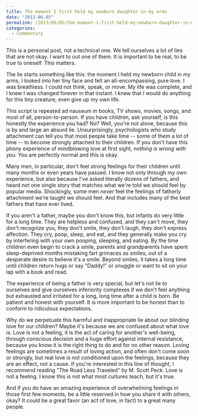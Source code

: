 ```yaml
---
title: The moment I first held my newborn daughter in my arms
date: "2013-06-05"
permalink: /2013/06/05/the-moment-i-first-held-my-newborn-daughter-in-my-arms/
categories:
  - Commentary
---
```

This is a personal post, not a technical one. We tell ourselves a lot of lies that are not okay. I want to out one of them. It is important to be real, to be true to oneself. This matters.

The lie starts something like this: the moment I held my newborn child in my arms, I looked into her tiny face and felt an all-encompassing, pure love. I was breathless. I could not think, speak, or move. My life was complete, and I knew I was changed forever in that instant. I knew that I would do anything for this tiny creature, even give up my own life.

This script is repeated ad nauseum in books, TV shows, movies, songs, and most of all, person-to-person. If you have children, ask yourself, is this honestly the experience you had? No? Well, you're not alone, because this is by and large an absurd lie. Unsurprisingly, psychologists who study attachment can tell you that most people take time -- some of them a lot of time -- to become strongly attached to their children. If you don't have this phony experience of mindblowing love at first sight, *nothing is wrong with you.* You are perfectly normal and this is okay.

Many men, in particular, don't feel strong feelings for their children until many months or even years have passed. I know not only through my own experience, but also because I've asked literally dozens of fathers, and heard not one single story that matches what we're told we should feel by popular media. Shockingly, some men *never* feel the feelings of fatherly attachment we're taught we should feel. And that includes many of the best fathers that have ever lived.

If you aren't a father, maybe you don't know this, but infants do very little for a long time. They are helpless and confused, and they can't move, they don't recognize you, they don't smile, they don't laugh, they don't express affection. They cry, poop, sleep, and eat, and they generally make you cry by interfering with your own pooping, sleeping, and eating. By the time children even begin to crack a smile, parents and grandparents have spent sleep-deprived months mistaking fart grimaces as smiles, out of a desperate desire to believe it's a smile. Beyond smiles, it takes a long time until children return hugs or say "Daddy!" or snuggle or want to sit on your lap with a book and read.

The experience of being a father is very special, but let's not lie to ourselves and give ourselves inferiority complexes if we don't feel anything but exhausted and irritated for a long, long time after a child is born. Be patient and honest with yourself. It is more important to be honest than to conform to ridiculous expectations.

Why do we perpetuate this harmful and inappropriate lie about our blinding love for our children? Maybe it's because we are confused about what love is. Love is not a feeling, it is the act of caring for another's well-being, through conscious decision and a huge effort against internal resistance, because you know it is the right thing to do and for no other reason. Loving feelings are sometimes a result of loving action, and often don't come soon or strongly, but real love is not conditioned upon the feelings, because they are an effect, not a cause. If you're interested in this line of thought, I recommend reading "The Road Less Traveled" by M. Scott Peck. Love is not a feeling. I know this is not what most cultures teach, but it's true.

And if you do have an amazing experience of overwhelming feelings in those first few moments, be a little reserved in how you share it with others, okay? It could be a great favor (an act of love, in fact) to a great many people.
